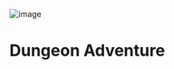 ![image](https://www.google.com/imgres?imgurl=https%3A%2F%2Farthive.com%2Fres%2Fmedia%2Fimg%2Foy1000%2Fwork%2Fec2%2F28216%402x.jpg&tbnid=Aae5dCh-ODWpmM&vet=12ahUKEwj4woTb542GAxVLPDQIHUEgC_UQMygCegQIARBK..i&imgrefurl=https%3A%2F%2Farthive.com%2Fsl%2Fartists%2F61977~Boris_Vallejo_Valeggio%2Fworks%2F360888~Conan&docid=f_fQ7H3tiRxa6M&w=1625&h=2000&q=boris%20vallejo%20conan&hl=en&ved=2ahUKEwj4woTb542GAxVLPDQIHUEgC_UQMygCegQIARBK)


# Dungeon Adventure
